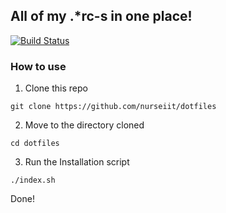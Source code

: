 ## All of my .*rc-s in one place!

[![Build Status](https://img.shields.io/endpoint.svg?url=https%3A%2F%2Factions-badge.atrox.dev%2Fnurseiit%2Fbadge%3Fref%3Ddotfiles&style=flat)](https://actions-badge.atrox.dev/nurseiit/goto?ref=dotfiles)

### How to use

1. Clone this repo
```
git clone https://github.com/nurseiit/dotfiles
```
2. Move to the directory cloned
```
cd dotfiles
```
3. Run the Installation script
```
./index.sh
```

Done!
